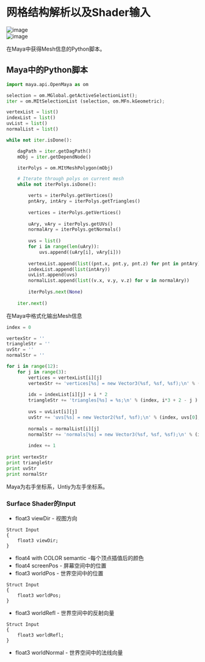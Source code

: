 # 网格结构解析以及Shader输入
![image](https://user-images.githubusercontent.com/74708198/222974738-6a897dac-1959-43bb-bbbb-e04967e81df4.png)
<br>![image](https://user-images.githubusercontent.com/74708198/222974743-fd69e310-651d-4dd6-aebe-021c4ff01434.png)


在Maya中获得Mesh信息的Python脚本。
## Maya中的Python脚本
```Python
import maya.api.OpenMaya as om

selection = om.MGlobal.getActiveSelectionList();
iter = om.MItSelectionList (selection, om.MFn.kGeometric);

vertexList = list()
indexList = list()
uvList = list()
normalList = list()

while not iter.isDone():

	dagPath = iter.getDagPath()
	mObj = iter.getDependNode()

	iterPolys = om.MItMeshPolygon(mObj)

	# Iterate through polys on current mesh
	while not iterPolys.isDone():

		verts = iterPolys.getVertices()
		pntAry, intAry = iterPolys.getTriangles()
		
		vertices = iterPolys.getVertices()	
		
		uAry, vAry = iterPolys.getUVs()
		normalAry = iterPolys.getNormals()
		
		uvs = list()
		for i in range(len(uAry)):
			uvs.append((uAry[i], vAry[i]))
		
		vertexList.append(list((pnt.x, pnt.y, pnt.z) for pnt in pntAry))
		indexList.append(list(intAry))
		uvList.append(uvs)
		normalList.append(list((v.x, v.y, v.z) for v in normalAry))
		
		iterPolys.next(None)
		
	iter.next()
```
在Maya中格式化输出Mesh信息
```Python
index = 0

vertexStr = ''	
triangleStr = ''
uvStr = ''
normalStr = ''

for i in range(12):
	for j in range(3):
		vertices = vertexList[i][j]
		vertexStr += 'vertices[%s] = new Vector3(%sf, %sf, %sf);\n' % (index, -vertices[0], vertices[1], vertices[2])
		
		idx = indexList[i][j] + i * 2
		triangleStr += 'triangles[%s] = %s;\n' % (index, i*3 + 2 - j )
		
		uvs = uvList[i][j]
		uvStr += 'uvs[%s] = new Vector2(%sf, %sf);\n' % (index, uvs[0], uvs[1])
		
		normals = normalList[i][j]
		normalStr += 'normals[%s] = new Vector3(%sf, %sf, %sf);\n' % (index, -normals[0], normals[1], normals[2])
	
		index += 1
		
print vertexStr
print triangleStr
print uvStr
print normalStr
```
Maya为右手坐标系，Untiy为左手坐标系。

### Surface Shader的Input
* float3 viewDir - 视图方向
```HLSL
Struct Input
{
	float3 viewDir;
}
```
* float4 with COLOR semantic -每个顶点插值后的颜色
* float4 screenPos - 屏幕空间中的位置
* float3 worldPos - 世界空间中的位置
```HLSL
Struct Input
{
	float3 worldPos;
}
```
* float3 worldRefl - 世界空间中的反射向量
```HLSL
Struct Input
{
	float3 worldRefl;
}
```
* float3 worldNormal - 世界空间中的法线向量



